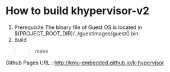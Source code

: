 # How to build khypervisor-v2
1. Prerequisite
The binary file of Guest OS is located in $(PROJECT_ROOT_DIR)/../guestimages/guest0.bin
2. Build
>> make

Github Pages URL : http://kmu-embedded.github.io/k-hypervisor

